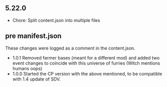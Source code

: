 ## 5.22.0

- Chore: Split content.json into multiple files

## pre manifest.json

These changes were logged as a comment in the content.json.

- 1.0.1 Removed farmer bases (meant for a different mod) and added two event changes to coincide with this universe of furries (Witch mentions humans oops)
- 1.0.0 Started the CP version with the above mentioned, to be compatible with 1.4 update of SDV.